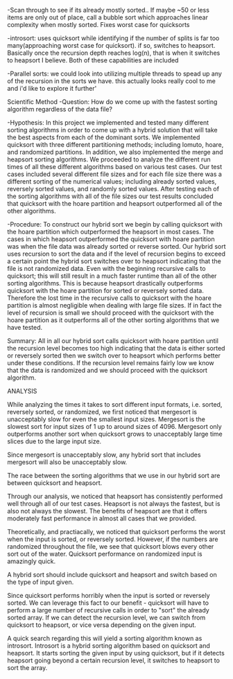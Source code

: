 -Scan through to see if its already mostly sorted.. If maybe ~50 or less items are only out of
  place, call a bubble sort which approaches linear complexity when mostly sorted. Fixes worst 
  case for quicksorts
  
-introsort: uses quicksort while identifying if the number of splits is far too many(approaching
  worst case for quicksort). if so, switches to heapsort. Basically once the recursion depth reaches
  log(n), that is when it switches to heapsort I believe. Both of these capabilities are included
  
-Parallel sorts: we could look into utilizing multiple threads to spead up any of the recursion
  in the sorts we have. this actually looks really cool to me and i'd like to explore it further'

  Scientific Method
-Question: How do we come up with the fastest sorting algorithm regardless 
of the data file?

-Hypothesis: In this project we implemented and tested many different 
sorting algorithms in order to come up with a hybrid solution that will 
take the best aspects from each of the dominant sorts. We implemented 
quicksort with three different partitioning methods; including lomuto, 
hoare, and randomized partitions. In addition, we also implemented the 
merge and heapsort sorting algorithms. We proceeded to analyze the 
different run times of all these different algorithms based on various 
test cases. Our test cases included several different file sizes and for 
each file size there was a different sorting of the numerical values; 
including already sorted values, reversely sorted values, and randomly 
sorted values. After testing each of the sorting algorithms with all of 
the file sizes our test results concluded that quicksort with the hoare 
partition and heapsort outperformed all of the other algorithms.

-Procedure: To construct our hybrid sort we begin by calling quicksort with
the hoare partition which outperformed the heapsort in most cases. The cases
in which heapsort outperformed the quicksort with hoare partition was when 
the file data was already sorted or reverse sorted. Our hybrid sort uses 
recursion to sort the data and if the level of recursion begins to exceed 
a certain point the hybrid sort switches over to heapsort indicating that 
the file is not randomized data. Even with the beginning recursive calls to
quicksort; this will still result in a much faster runtime than all of the 
other sorting algorithms. This is because heapsort drastically outperforms 
quicksort with the hoare partition for sorted or reversely sorted data. 
Therefore the lost time in the recursive calls to quicksort with the hoare 
partition is almost negligible when dealing with large file sizes. If in 
fact the level of recursion is small we should proceed with the quicksort 
with the hoare partition as it outperforms all of the other sorting 
algorithms that we have tested.

Summary: All in all our hybrid sort calls quicksort with hoare partition 
until the recursion level becomes too high indicating that the data is 
either sorted or reversely sorted then we switch over to heapsort which 
performs better under these conditions. If the recursion level remains 
fairly low we know that the data is randomized and we should proceed with 
the quicksort algorithm.

ANALYSIS

While analyzing the times it takes to sort different input formats, 
i.e. sorted, reversely sorted, or randomized, we first noticed that 
mergesort is unacceptably slow for even the smallest input sizes. 
Mergesort is the slowest sort for input sizes of 1 up to around sizes of
4096. Mergesort only outperforms another sort when quicksort grows to 
unacceptably large time slices due to the large input size. 

Since mergesort is unacceptably slow, any hybrid sort that includes
mergesort will also be unacceptably slow.

The race between the sorting algorithms that we use in our hybrid sort
are between quicksort and heapsort. 

Through our analysis, we noticed that heapsort has consistently performed 
well through all of our test cases. Heapsort is not always the fastest,
but is also not always the slowest. The benefits of heapsort are that it
offers moderately fast performance in almost all cases that we provided.

Theoretically, and practiacally, we noticed that quicksort performs the 
worst when the input is sorted, or reversely sorted. However, if the
numbers are randomized throughout the file, we see that quicksort blows
every other sort out of the water. Quicksort performance on randomized
input is amazingly quick.

A hybrid sort should include quicksort and heapsort and switch based on 
the type of input given. 

Since quicksort performs horribly when the input is sorted or reversely
sorted. We can leverage this fact to our benefit - quicksort will have to
perform a large number of recursive calls in order to "sort" the already
sorted array. If we can detect the recursion level, we can switch from 
quicksort to heapsort, or vice versa depending on the given input.

A quick search regarding this will yield a sorting algorithm known as 
introsort. Introsort is a hybrid sorting algorithm based on quicksort
and heapsort. It starts sorting the given input by using quicksort, but
if it detects heapsort going beyond a certain recursion level, it switches
to heapsort to sort the array.

